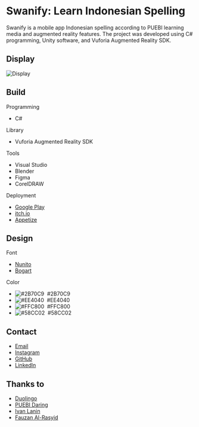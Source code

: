 # Swanify: Learn Indonesian Spelling
Swanify is a mobile app Indonesian spelling according to PUEBI learning media and augmented reality features. The project was developed using C# programming, Unity software, and Vuforia Augmented Reality SDK.

## Display
![Display](https://luqmanherifa.site/img/imgswanify.png)

## Build
Programming
  - C#

Library
  - Vuforia Augmented Reality SDK

Tools
  - Visual Studio
  - Blender
  - Figma
  - CorelDRAW

Deployment
  - [Google Play](https://play.google.com/store/apps/details?id=id.ac.stiki.doleno.swanify)
  - [itch.io](https://luqmanherifa.itch.io/swanify)
  - [Appetize](https://appetize.io/app/oo6c6vfw22vv53hll7boigr6mq)

## Design
Font
  - [Nunito](https://fonts.google.com/specimen/Nunito)
  - [Bogart](https://www.dafont.com/bogart.font)
  
Color
  - ![#2B70C9](https://placehold.co/20x20/2B70C9/2B70C9.png)  #2B70C9
  - ![#EE4040](https://placehold.co/20x20/EE4040/EE4040.png)  #EE4040
  - ![#FFC800](https://placehold.co/20x20/FFC800/FFC800.png)  #FFC800
  - ![#58CC02](https://placehold.co/20x20/58CC02/58CC02.png)  #58CC02
  
## Contact
  - [Email](mailto:luqmanherifa@gmail.com)
  - [Instagram](https://www.instagram.com/luqmanherifa)
  - [GitHub](https://github.com/luqmanherifa)
  - [LinkedIn](https://www.linkedin.com/in/luqmanherifa)

## Thanks to
  - [Duolingo](https://www.duolingo.com)
  - [PUEBI Daring](https://puebi.js.org)
  - [Ivan Lanin](https://twitter.com/ivanlanin)
  - [Fauzan Al-Rasyid](https://twitter.com/fauzanalrasyid)

